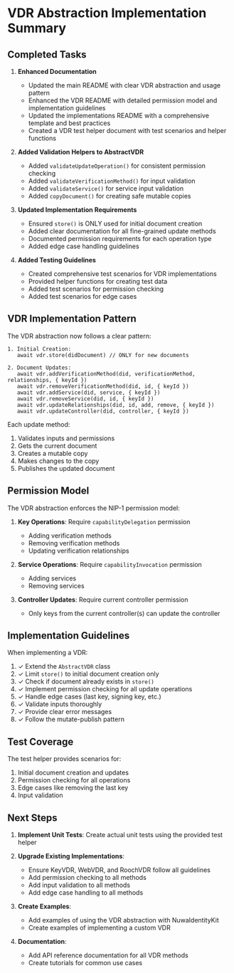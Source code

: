 # VDR Abstraction Implementation Summary

## Completed Tasks

1. **Enhanced Documentation**
   - Updated the main README with clear VDR abstraction and usage pattern
   - Enhanced the VDR README with detailed permission model and implementation guidelines
   - Updated the implementations README with a comprehensive template and best practices
   - Created a VDR test helper document with test scenarios and helper functions

2. **Added Validation Helpers to AbstractVDR**
   - Added `validateUpdateOperation()` for consistent permission checking
   - Added `validateVerificationMethod()` for input validation
   - Added `validateService()` for service input validation
   - Added `copyDocument()` for creating safe mutable copies

3. **Updated Implementation Requirements**
   - Ensured `store()` is ONLY used for initial document creation
   - Added clear documentation for all fine-grained update methods
   - Documented permission requirements for each operation type
   - Added edge case handling guidelines

4. **Added Testing Guidelines**
   - Created comprehensive test scenarios for VDR implementations
   - Provided helper functions for creating test data
   - Added test scenarios for permission checking
   - Added test scenarios for edge cases

## VDR Implementation Pattern

The VDR abstraction now follows a clear pattern:

```
1. Initial Creation:
   await vdr.store(didDocument) // ONLY for new documents

2. Document Updates:
   await vdr.addVerificationMethod(did, verificationMethod, relationships, { keyId })
   await vdr.removeVerificationMethod(did, id, { keyId })
   await vdr.addService(did, service, { keyId })
   await vdr.removeService(did, id, { keyId })
   await vdr.updateRelationships(did, id, add, remove, { keyId })
   await vdr.updateController(did, controller, { keyId })
```

Each update method:
1. Validates inputs and permissions
2. Gets the current document
3. Creates a mutable copy
4. Makes changes to the copy
5. Publishes the updated document

## Permission Model

The VDR abstraction enforces the NIP-1 permission model:

1. **Key Operations**: Require `capabilityDelegation` permission
   - Adding verification methods
   - Removing verification methods
   - Updating verification relationships

2. **Service Operations**: Require `capabilityInvocation` permission
   - Adding services
   - Removing services

3. **Controller Updates**: Require current controller permission
   - Only keys from the current controller(s) can update the controller

## Implementation Guidelines

When implementing a VDR:

1. ✓ Extend the `AbstractVDR` class
2. ✓ Limit `store()` to initial document creation only
3. ✓ Check if document already exists in `store()`
4. ✓ Implement permission checking for all update operations
5. ✓ Handle edge cases (last key, signing key, etc.)
6. ✓ Validate inputs thoroughly
7. ✓ Provide clear error messages
8. ✓ Follow the mutate-publish pattern

## Test Coverage

The test helper provides scenarios for:

1. Initial document creation and updates
2. Permission checking for all operations
3. Edge cases like removing the last key
4. Input validation

## Next Steps

1. **Implement Unit Tests**: Create actual unit tests using the provided test helper

2. **Upgrade Existing Implementations**: 
   - Ensure KeyVDR, WebVDR, and RoochVDR follow all guidelines
   - Add permission checking to all methods
   - Add input validation to all methods
   - Add edge case handling to all methods

3. **Create Examples**:
   - Add examples of using the VDR abstraction with NuwaIdentityKit
   - Create examples of implementing a custom VDR

4. **Documentation**:
   - Add API reference documentation for all VDR methods
   - Create tutorials for common use cases
